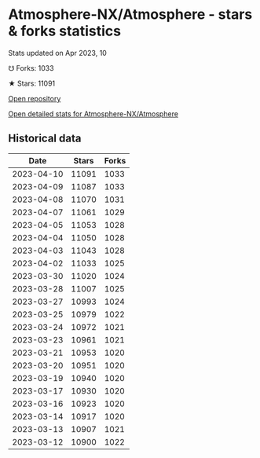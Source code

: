 # Atmosphere-NX/Atmosphere - stars & forks statistics

Stats updated on Apr 2023, 10

☋ Forks: 1033

★ Stars: 11091

[Open repository](https://github.com/Atmosphere-NX/Atmosphere)

[Open detailed stats for Atmosphere-NX/Atmosphere](https://reviewgithub.com/rep/Atmosphere-NX/Atmosphere)

## Historical data
| Date | Stars | Forks |
|------|-------|-------|
| 2023-04-10 | 11091 | 1033 | 
| 2023-04-09 | 11087 | 1033 | 
| 2023-04-08 | 11070 | 1031 | 
| 2023-04-07 | 11061 | 1029 | 
| 2023-04-05 | 11053 | 1028 | 
| 2023-04-04 | 11050 | 1028 | 
| 2023-04-03 | 11043 | 1028 | 
| 2023-04-02 | 11033 | 1025 | 
| 2023-03-30 | 11020 | 1024 | 
| 2023-03-28 | 11007 | 1025 | 
| 2023-03-27 | 10993 | 1024 | 
| 2023-03-25 | 10979 | 1022 | 
| 2023-03-24 | 10972 | 1021 | 
| 2023-03-23 | 10961 | 1021 | 
| 2023-03-21 | 10953 | 1020 | 
| 2023-03-20 | 10951 | 1020 | 
| 2023-03-19 | 10940 | 1020 | 
| 2023-03-17 | 10930 | 1020 | 
| 2023-03-16 | 10923 | 1020 | 
| 2023-03-14 | 10917 | 1020 | 
| 2023-03-13 | 10907 | 1021 | 
| 2023-03-12 | 10900 | 1022 | 

